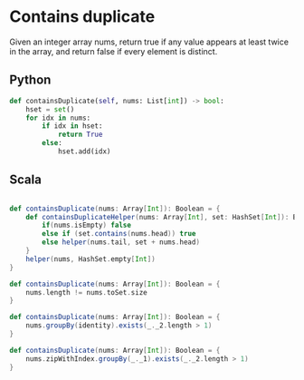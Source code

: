 # Contains duplicate

Given an integer array nums, return true if any value appears at least twice in the array, and return false if every element is distinct.

## Python

```python
def containsDuplicate(self, nums: List[int]) -> bool:
    hset = set()
    for idx in nums:
        if idx in hset:
            return True
        else:
            hset.add(idx)
```

## Scala

```scala

def containsDuplicate(nums: Array[Int]): Boolean = {
    def containsDuplicateHelper(nums: Array[Int], set: HashSet[Int]): Boolean = {
        if(nums.isEmpty) false
        else if (set.contains(nums.head)) true
        else helper(nums.tail, set + nums.head)
    }
    helper(nums, HashSet.empty[Int])
}

def containsDuplicate(nums: Array[Int]): Boolean = {
    nums.length != nums.toSet.size
}

def containsDuplicate(nums: Array[Int]): Boolean = {
    nums.groupBy(identity).exists(_._2.length > 1)
}

def containsDuplicate(nums: Array[Int]): Boolean = {
    nums.zipWithIndex.groupBy(_._1).exists(_._2.length > 1)
}

```